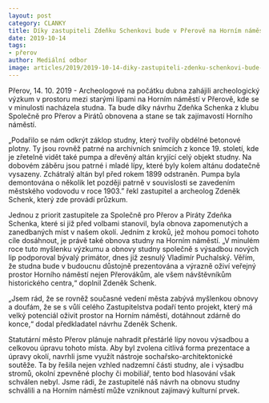 ```yaml
---
layout: post
category: CLANKY
title: Díky zastupiteli Zdeňku Schenkovi bude v Přerově na Horním náměstí obnovena studna
date: 2019-10-14
tags: 
- přerov
author: Mediální odbor
image: articles/2019/2019-10-14-diky-zastupiteli-zdenku-schenkovi-bude-v-prerove-na-hornim-namesti-obnovena-studna.jpg  #751x422 pixelu
---
```

Přerov, 14. 10. 2019 - Archeologové na počátku dubna zahájili archeologický výzkum v prostoru mezi starými lípami na Horním náměstí v Přerově, kde se v minulosti nacházela studna. Ta bude díky návrhu Zdeňka Schenka z klubu Společně pro Přerov a Pirátů obnovena a stane se tak zajímavostí Horního náměstí.

„Podařilo se nám odkrýt záklop studny, který tvořily obdélné betonové plotny. Ty jsou rovněž patrné na archivních snímcích z konce 19. století, kde je zřetelně vidět také pumpa a dřevěný altán kryjící celý objekt studny. Na dobovém záběru jsou patrné i mladé lípy, které byly kolem altánu dodatečně vysazeny. Zchátralý altán byl před rokem 1899 odstraněn. Pumpa byla demontována o několik let později patrně v souvislosti se zavedením městského vodovodu v roce 1903.” řekl zastupitel a archeolog Zdeněk Schenk, který zde provádí průzkum.

Jednou z priorit zastupitele za Společně pro Přerov a Piráty Zdeňka Schenka, které si již před volbami stanovil, byla obnova zapomenutých a zanedbaných míst v našem okolí. Jedním z kroků, jež mohou pomoci tohoto cíle dosáhnout, je právě také obnova studny na Horním náměstí. „V minulém roce tuto myšlenku výzkumu a obnovy studny společně s výsadbou nových lip podporoval bývalý primátor, dnes již zesnulý Vladimír Puchalský. Věřím, že studna bude v budoucnu důstojně prezentována a výrazně oživí veřejný prostor Horního náměstí nejen Přerovákům, ale všem návštěvníkům historického centra,“ doplnil Zdeněk Schenk.

„Jsem rád, že se rovněž současné vedení města zabývá myšlenkou obnovy a doufám, že se s vůlí celého Zastupitelstva podaří tento projekt, který má velký potenciál oživit prostor na Horním náměstí, dotáhnout zdárně do konce,“ dodal předkladatel návrhu Zdeněk Schenk.

Statutární město Přerov plánuje nahradit přestárlé lípy novou výsadbou a celkovou úpravu tohoto místa. Aby byl zvolena citlivá forma prezentace a úpravy okolí, navrhli jsme využít nástroje sochařsko-architektonické soutěže. Ta by řešila nejen vzhled nadzemní části studny, ale i výsadbu stromů, okolní zpevněné plochy či mobiliář, tento bod hlasování však schválen nebyl. Jsme rádi, že zastupitelé náš návrh na obnovu studny schválili a na Horním náměstí může vzniknout zajímavý kulturní prvek. 

